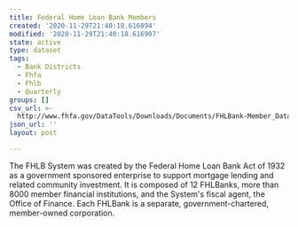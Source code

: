 ```yaml
---
title: Federal Home Loan Bank Members
created: '2020-11-29T21:40:18.616894'
modified: '2020-11-29T21:40:18.616907'
state: active
type: dataset
tags:
  - Bank Districts
  - Fhfa
  - Fhlb
  - Quarterly
groups: []
csv_url: >-
  http://www.fhfa.gov/DataTools/Downloads/Documents/FHLBank-Member_Data/fhlb_members.csv
json_url: ''
layout: post

---
```

The FHLB System was created by the Federal Home Loan Bank Act of 1932 as a government sponsored enterprise to support mortgage lending and related community investment. It is composed of 12 FHLBanks, more than 8000 member financial institutions, and the System's fiscal agent, the Office of Finance. Each FHLBank is a separate, government-chartered, member-owned corporation.
